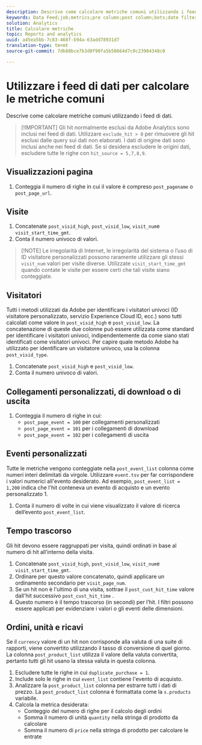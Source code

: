 ```yaml
---
description: Descrive come calcolare metriche comuni utilizzando i feed di dati.
keywords: Data Feed;job;metrics;pre column;post column;bots;date filtering;event string;common;formulas
solution: Analytics
title: Calcolare metriche
topic: Reports and analytics
uuid: a45ea5bb-7c83-468f-b94a-63add78931d7
translation-type: tm+mt
source-git-commit: 7db88bce7b3d0f90fa5b50664d7c0c23904348c0

---
```



# Utilizzare i feed di dati per calcolare le metriche comuni

Descrive come calcolare metriche comuni utilizzando i feed di dati.

> [!IMPORTANT] Gli hit normalmente esclusi da Adobe Analytics sono inclusi nei feed di dati. Utilizzare `exclude_hit > 0` per rimuovere gli hit esclusi dalle query sui dati non elaborati. I dati di origine dati sono inclusi anche nei feed di dati. Se si desidera escludere le origini dati, escludere tutte le righe con `hit_source = 5,7,8,9`.

## Visualizzazioni pagina

1. Conteggia il numero di righe in cui il valore è compreso `post_pagename` o `post_page_url`.

## Visite

1. Concatenate `post_visid_high`, `post_visid_low`, `visit_num`e `visit_start_time_gmt`.
1. Conta il numero univoco di valori.

> [!NOTE] Le irregolarità di Internet, le irregolarità del sistema o l’uso di ID visitatore personalizzati possono raramente utilizzare gli stessi `visit_num` valori per visite diverse. Utilizzate `visit_start_time_gmt` quando contate le visite per essere certi che tali visite siano conteggiate.

## Visitatori

Tutti i metodi utilizzati da Adobe per identificare i visitatori univoci (ID visitatore personalizzato, servizio Experience Cloud ID, ecc.) sono tutti calcolati come valore in `post_visid_high` e `post_visid_low`. La concatenazione di queste due colonne può essere utilizzata come standard per identificare i visitatori univoci, indipendentemente da come siano stati identificati come visitatori univoci. Per capire quale metodo Adobe ha utilizzato per identificare un visitatore univoco, usa la colonna `post_visid_type`.

1. Concatenate `post_visid_high` e `post_visid_low`.
2. Conta il numero univoco di valori.

## Collegamenti personalizzati, di download o di uscita

1. Conteggia il numero di righe in cui:
   * `post_page_event = 100` per collegamenti personalizzati
   * `post_page_event = 101` per i collegamenti di download
   * `post_page_event = 102` per i collegamenti di uscita

## Eventi personalizzati

Tutte le metriche vengono conteggiate nella `post_event_list` colonna come numeri interi delimitati da virgole. Utilizzare `event.tsv` per far corrispondere i valori numerici all'evento desiderato. Ad esempio, `post_event_list = 1,200` indica che l'hit conteneva un evento di acquisto e un evento personalizzato 1.

1. Conta il numero di volte in cui viene visualizzato il valore di ricerca dell’evento `post_event_list`.

## Tempo trascorso

Gli hit devono essere raggruppati per visita, quindi ordinati in base al numero di hit all’interno della visita.

1. Concatenate `post_visid_high`, `post_visid_low`, `visit_num`e `visit_start_time_gmt`.
2. Ordinare per questo valore concatenato, quindi applicare un ordinamento secondario per `visit_page_num`.
3. Se un hit non è l'ultimo di una visita, sottrae il `post_cust_hit_time` valore dall'hit successivo `post_cust_hit_time` .
4. Questo numero è il tempo trascorso (in secondi) per l’hit. I filtri possono essere applicati per evidenziare i valori o gli eventi delle dimensioni.

## Ordini, unità e ricavi

Se il `currency` valore di un hit non corrisponde alla valuta di una suite di rapporti, viene convertito utilizzando il tasso di conversione di quel giorno. La colonna `post_product_list` utilizza il valore della valuta convertita, pertanto tutti gli hit usano la stessa valuta in questa colonna.

1. Escludere tutte le righe in cui `duplicate_purchase = 1`.
2. Include solo le righe in cui `event_list` contiene l'evento di acquisto.
3. Analizzare la `post_product_list` colonna per estrarre tutti i dati di prezzo. La `post_product_list` colonna è formattata come la `s.products` variabile.
4. Calcola la metrica desiderata:
   * Conteggio del numero di righe per il calcolo degli ordini
   * Somma il numero di unità `quantity` nella stringa di prodotto da calcolare
   * Somma il numero di `price` nella stringa di prodotto per calcolare le entrate
